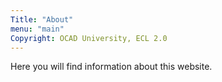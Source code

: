 ```yaml
---
Title: "About"
menu: "main"
Copyright: OCAD University, ECL 2.0
---
```

Here you will find information about this website.
